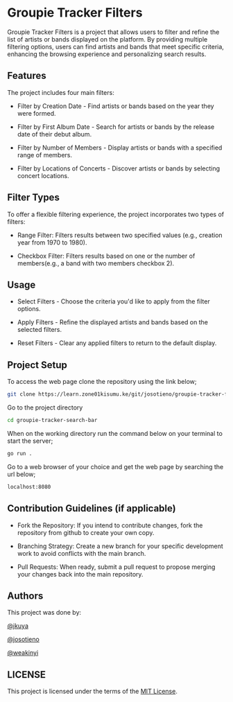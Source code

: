 # Groupie Tracker Filters

Groupie Tracker Filters is a project that allows users to filter and refine the list of artists or bands displayed on the platform. By providing multiple filtering options, users can find artists and bands that meet specific criteria, enhancing the browsing experience and personalizing search results.

## Features

The project includes four main filters:

- Filter by Creation Date - Find artists or bands based on the year they were formed.

- Filter by First Album Date - Search for artists or bands by the release date of their debut album.

- Filter by Number of Members - Display artists or bands with a specified range of members.

- Filter by Locations of Concerts - Discover artists or bands by selecting concert locations.

## Filter Types

To offer a flexible filtering experience, the project incorporates two types of filters:

- Range Filter: Filters results between two specified values (e.g., creation year from 1970 to 1980).

- Checkbox Filter: Filters results based on one or the number of members(e.g., a band with two members checkbox 2).

## Usage

- Select Filters - Choose the criteria you'd like to apply from the filter options.

- Apply Filters - Refine the displayed artists and bands based on the selected filters.

- Reset Filters - Clear any applied filters to return to the default display.

## Project Setup

To access the web page clone the repository using the link below;
```bash
git clone https://learn.zone01kisumu.ke/git/josotieno/groupie-tracker-filters.git
```
Go to the project directory
```bash
cd groupie-tracker-search-bar
```
When on the working directory run the command below on your terminal to start the server;
```bash
go run .
```
Go to a web browser of your choice and get the web page by searching the url below;
```bash
localhost:8080
```

## Contribution Guidelines (if applicable)

- Fork the Repository: If you intend to contribute changes, fork the repository from github to create your own copy.

- Branching Strategy: Create a new branch for your specific development work to avoid conflicts with the main branch.

- Pull Requests: When ready, submit a pull request to propose merging your changes back into the main repository.

## Authors

This project was done by:

[@jkuya](https://github.com/jesee-kuya) 

[@josotieno](https://github.com/josephokumu)

[@weakinyi](https://github.com/Wendy-Tabitha)

## LICENSE

This project is licensed under the terms of the [MIT License](./LICENSE).